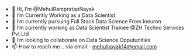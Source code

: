 - 👋 Hi, I’m @MehulRampratapNayak
- 👀 I’m Currently Working as a Data Scientist
- 🌱 I’m currently pursuing Full Stack Data Science From Ineuron
- 🌱 I’m currently working as Data Scientist Trainee @ZH Techno Services Pvt Ltd
- 💞️ I’m looking to collaborate on Data Science Opputunities
- 📫 How to reach me ...via email:- mehulnayak14@gmail.com

<!---
MehulRampratapNayak/MehulRampratapNayak is a ✨ special ✨ repository because its `README.md` (this file) appears on your GitHub profile.
You can click the Preview link to take a look at your changes.
--->
